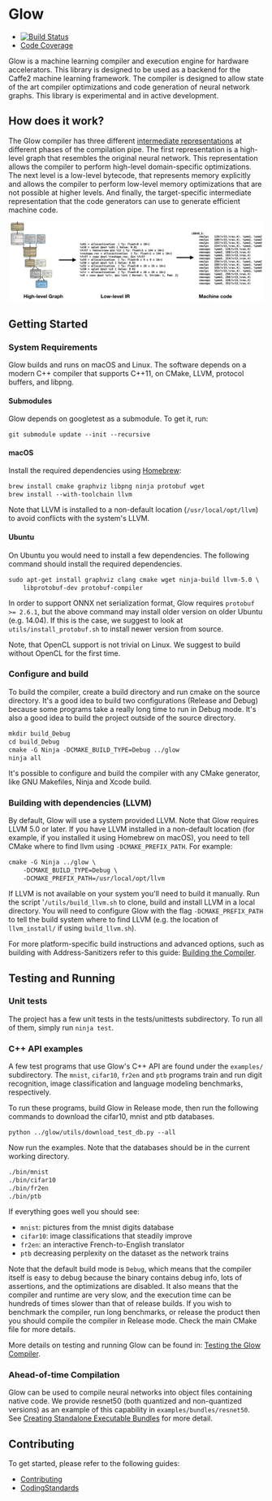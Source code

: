 # Glow

* [![Build Status](https://travis-ci.com/pytorch/glow.svg?token=UwQBGB2pxogBqjigi7Nh&branch=master)](https://travis-ci.com/pytorch/glow)
* [Code Coverage](https://fb-glow-assets.s3.amazonaws.com/coverage/coverage-master/index.html)

Glow is a machine learning compiler and execution engine for hardware
accelerators. This library is designed to be used as a backend for the Caffe2
machine learning framework. The compiler is designed to allow state of the art
compiler optimizations and code generation of neural network graphs.  This
library is experimental and in active development.

## How does it work?

The Glow compiler has three different
[intermediate representations](./docs/IR.md) at different phases of the
compilation pipe. The first representation is a high-level graph that resembles
the original neural network. This representation allows the compiler to perform
high-level domain-specific optimizations. The next level is a low-level
bytecode, that represents memory explicitly and allows the compiler to perform
low-level memory optimizations that are not possible at higher levels. And
finally, the target-specific intermediate representation that the code
generators can use to generate efficient machine code.

![](./docs/3LevelIR.png)

## Getting Started

### System Requirements

Glow builds and runs on macOS and Linux. The software depends on a modern C++
compiler that supports C++11, on CMake, LLVM, protocol buffers, and libpng.

#### Submodules

Glow depends on googletest as a submodule.  To get it, run:

  ```
  git submodule update --init --recursive
  ```

#### macOS

Install the required dependencies using [Homebrew](https://brew.sh/):

  ```
  brew install cmake graphviz libpng ninja protobuf wget
  brew install --with-toolchain llvm
  ```

Note that LLVM is installed to a non-default location (`/usr/local/opt/llvm`) to
avoid conflicts with the system's LLVM.

#### Ubuntu

On Ubuntu you would need to install a few dependencies. The following command
should install the required dependencies.

  ```
  sudo apt-get install graphviz clang cmake wget ninja-build llvm-5.0 \
      libprotobuf-dev protobuf-compiler
  ```

In order to support ONNX net serialization format, Glow requires
`protobuf >= 2.6.1`, but the above command may install older
version on older Ubuntu (e.g. 14.04). If this is the case, we suggest to look
at `utils/install_protobuf.sh` to install newer version from source.

Note, that OpenCL support is not trivial on Linux. We suggest to build without
OpenCL for the first time.

### Configure and build

To build the compiler, create a build directory and run cmake on the source
directory. It's a good idea to build two configurations (Release and Debug)
because some programs take a really long time to run in Debug mode. It's also a
good idea to build the project outside of the source directory.

  ```
  mkdir build_Debug
  cd build_Debug
  cmake -G Ninja -DCMAKE_BUILD_TYPE=Debug ../glow
  ninja all
  ```

It's possible to configure and build the compiler with any CMake generator,
like GNU Makefiles, Ninja and Xcode build.

### Building with dependencies (LLVM)

By default, Glow will use a system provided LLVM.  Note that Glow requires LLVM
5.0 or later.  If you have LLVM installed in a non-default location (for
example, if you installed it using Homebrew on macOS), you need to tell CMake
where to find llvm using `-DCMAKE_PREFIX_PATH`.  For example:

  ```
  cmake -G Ninja ../glow \
      -DCMAKE_BUILD_TYPE=Debug \
      -DCMAKE_PREFIX_PATH=/usr/local/opt/llvm
  ```

If LLVM is not available on your system you'll need to build it manually.  Run
the script '`/utils/build_llvm.sh` to clone, build and install LLVM in a local
directory. You will need to configure Glow with the flag `-DCMAKE_PREFIX_PATH`
to tell the build system where to find LLVM (e.g. the location of
`llvm_install/` if using `build_llvm.sh`).

For more platform-specific build instructions and advanced options, such as
building with Address-Sanitizers refer to this guide:
[Building the Compiler](docs/Building.md).

## Testing and Running

### Unit tests

The project has a few unit tests in the tests/unittests subdirectory. To run all
of them, simply run `ninja test`.

### C++ API examples

A few test programs that use Glow's C++ API are found under the `examples/`
subdirectory. The `mnist`, `cifar10`, `fr2en` and `ptb` programs train and run digit
recognition, image classification and language modeling benchmarks,
respectively.

To run these programs, build Glow in Release mode, then run the following commands
to download the cifar10, mnist and ptb databases.

  ```
  python ../glow/utils/download_test_db.py --all
  ```

Now run the examples. Note that the databases should be in the current working
directory.

  ```
  ./bin/mnist
  ./bin/cifar10
  ./bin/fr2en
  ./bin/ptb
  ```

If everything goes well you should see:
  * `mnist`: pictures from the mnist digits database
  * `cifar10`: image classifications that steadily improve
  * `fr2en`: an interactive French-to-English translator
  * `ptb` decreasing perplexity on the dataset as the network trains

Note that the default build mode is `Debug`, which means that the compiler
itself is easy to debug because the binary contains debug info, lots of
assertions, and the optimizations are disabled. It also means that the compiler
and runtime are very slow, and the execution time can be hundreds of times
slower than that of release builds. If you wish to benchmark the compiler, run
long benchmarks, or release the product then you should compile the compiler in
Release mode. Check the main CMake file for more details.

More details on testing and running Glow can be found in: [Testing the Glow
Compiler](docs/Testing.md).

### Ahead-of-time Compilation

Glow can be used to compile neural networks into object files containing native
code.  We provide resnet50 (both quantized and non-quantized versions) as an
example of this capability in `examples/bundles/resnet50`.  See [Creating
Standalone Executable Bundles](docs/AOT.md) for more detail.

## Contributing

To get started, please refer to the following guides:
* [Contributing](CONTRIBUTING.md)
* [CodingStandards](docs/CodingStandards.md)
